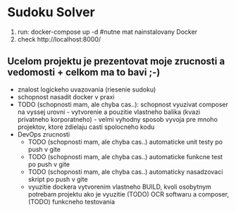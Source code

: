 # Sudoku Solver

1. run: docker-compose up -d #nutne mat nainstalovany Docker
2. check http://localhost:8000/

## Ucelom projektu je prezentovat moje zrucnosti a vedomosti + celkom ma to bavi ;-)
- znalost logickeho uvazovania (riesenie sudoku)
- schopnost nasadit docker v praxi
- TODO (schopnosti mam, ale chyba cas..): schopnost vyuzivat composer na vyssej urovni - vytvorenie a pouzitie vlastneho balika (kvazi privatneho korporatneho) - velmi vyhodny sposob vyvoja pre mnoho projektov, ktore zdielaju casti spolocneho kodu
- DevOps zrucnosti
  - TODO (schopnosti mam, ale chyba cas..) automaticke unit testy po push v gite
  - TODO (schopnosti mam, ale chyba cas..) automaticke funkcne test po push v gite
  - TODO (schopnosti mam, ale chyba cas..) automaticky nasadzovaci skript po push v gite
  - vyuzitie dockera vytvorenim vlastneho BUILD, kvoli osobytnym potrebam projektu ako je vyuzitie (TODO) OCR softwaru a composer, (TODO) funkcneho testovania

